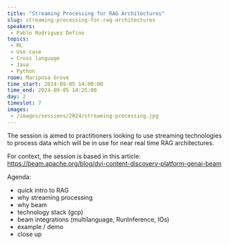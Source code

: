 ```yaml
---
title: "Streaming Processing for RAG Architectures"
slug: streaming-processing-for-rag-architectures
speakers:
 - Pablo Rodriguez Defino
topics:
 - ML
 - Use case
 - Cross language
 - Java
 - Python
room: Mariposa Grove
time_start: 2024-09-05 14:00:00
time_end: 2024-09-05 14:25:00
day: 2
timeslot: 7
images:
 - /images/sessions/2024/streaming-processing.jpg 
---
```


The session is aimed to practitioners looking to use streaming technologies to process data which will be in use for near real time RAG architectures. 

For context, the session is based in this article: https://beam.apache.org/blog/dyi-content-discovery-platform-genai-beam

Agenda: 
- quick intro to RAG
- why streaming processing
- why beam
- technology stack (gcp) 
- beam integrations (multilanguage, RunInference, IOs) 
- example / demo
- close up